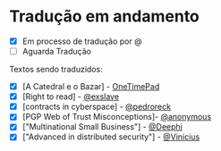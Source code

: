 


Tradução em andamento
==============
-  [X] Em processo de tradução por @
-  [ ] Aguarda Tradução

Textos sendo traduzidos:

-  [X] [A Catedral e o Bazar] - [OneTimePad](https://cypherpunks.com.br/author/onetimepad/)
-  [X] [Right to read] - [@exslave]()
-  [X] [contracts in cyberspace] - [@pedroreck]()
-  [X] [PGP Web of Trust Misconceptions]- [@anonymous]()
-  [X] ["Multinational Small Business"] - [@Deephi]()
-  [X] ["Advanced in distributed security"] - [@Vinicius]()
